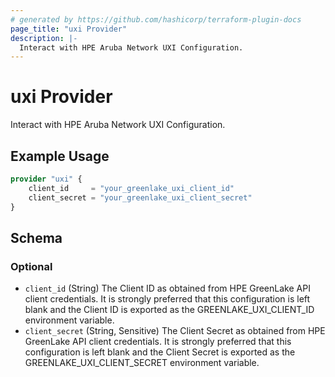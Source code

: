 ```yaml
---
# generated by https://github.com/hashicorp/terraform-plugin-docs
page_title: "uxi Provider"
description: |-
  Interact with HPE Aruba Network UXI Configuration.
---
```


# uxi Provider

Interact with HPE Aruba Network UXI Configuration.

## Example Usage

```terraform
provider "uxi" {
    client_id     = "your_greenlake_uxi_client_id"
    client_secret = "your_greenlake_uxi_client_secret"
}
```

<!-- schema generated by tfplugindocs -->
## Schema

### Optional

- `client_id` (String) The Client ID as obtained from HPE GreenLake API client credentials. It is strongly preferred that this configuration is left blank and the Client ID is exported as the GREENLAKE_UXI_CLIENT_ID environment variable.
- `client_secret` (String, Sensitive) The Client Secret as obtained from HPE GreenLake API client credentials. It is strongly preferred that this configuration is left blank and the Client Secret is exported as the GREENLAKE_UXI_CLIENT_SECRET environment variable.

